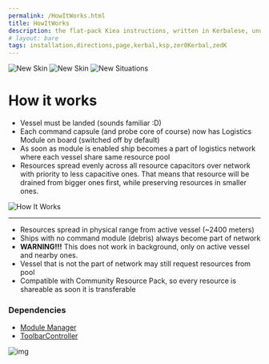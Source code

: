 ```yaml
---
permalink: /HowItWorks.html
title: HowItWorks
description: the flat-pack Kiea instructions, written in Kerbalese, unusally present
# layout: bare
tags: installation,directions,page,kerbal,ksp,zer0Kerbal,zedK
---
```


<!-- HowItWorks.md v1.1.0.0
SimpleLogistics! (SLOG)
created: 01 Oct 2019
updated: 02 Mar 2022 -->

<img src = "https://i.postimg.cc/vBLmKmG5/Screen-Msg-New.png" alt="New Skin">
<img src = "https://i.postimg.cc/XNQ2M1FT/Skin-U2-0-4-0.png" alt="New Skin">
<img src = "https://i.postimg.cc/vBLmKmG5/Screen-Msg-New.png" alt="New Situations">

[HERO:0]: https://i.postimg.cc/GmZ77BYt/Settings2-0-4-0.png "New Features"
[HERO:1]: https://i.postimg.cc/nrRTvMpH/Skin-A2-0-4-0.png "New Skin"
[HERO:2]: https://i.postimg.cc/XNQ2M1FT/Skin-U2-0-4-0.png "New Skin"
[HERO:3]: https://i.postimg.cc/vBLmKmG5/Screen-Msg-New.png "New Situations"

# How it works

* Vessel must be landed (sounds familiar :D)
* Each command capsule (and probe core of course) now has Logistics Module on board (switched off by default)
* As soon as module is enabled ship becomes a part of logistics network where each vessel share same resource pool
* Resources spread evenly across all resource capacitors over network with priority to less capacitive ones. That means that resource will be drained from bigger ones first, while preserving resources in smaller ones.

![How It Works](https://i.imgur.com/FygUhoD.png)

---

* Resources spread in physical range from active vessel (~2400 meters)
* Ships with no command module (debris) always become part of network
* **WARNING!!!** This does not work in background, only on active vessel and nearby ones.
* Vessel that is not the part of network may still request resources from pool
* Compatible with Community Resource Pack, so every resource is shareable as soon it is transferable

### Dependencies

* [Module Manager][thread:mm]
* [ToolbarController][thread:tbc]

[thread:mm]:  https://github.com/net-lisias-ksp/ModuleManager "Module Manager"
[thread:tbc]: https://forum.kerbalspaceprogram.com/index.php?/topic/169509-* "ToolbarController"

<!-- this file CC BY-NC-ND 3.0 Unported by zer0Kerbal -->

![img](https://spacedock.info/content/RealGecko_4471/SimpleLogistics/SimpleLogistics-1479979364.054124.png)
